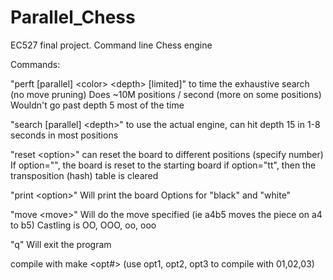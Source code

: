 # Parallel_Chess
EC527 final project. 
Command line Chess engine

Commands: 

"perft [parallel] \<color\> \<depth\> [limited]"
  to time the exhaustive search (no move pruning)
  Does ~10M positions / second (more on some positions)
  Wouldn't go past depth 5 most of the time

"search [parallel] \<depth\>"
  to use the actual engine, can hit depth 15 in 1-8 seconds in most positions
 
"reset \<option\>"
  can reset the board to different positions (specify number)
  If option="", the board is reset to the starting board
  if option="tt", then the transposition (hash) table is cleared
  
"print \<option\>"
  Will print the board
  Options for "black" and "white"
  
"move \<move\>"
  Will do the move specified (ie a4b5 moves the piece on a4 to b5)
  Castling is OO, OOO, oo, ooo
  
"q"
  Will exit the program
  
compile with make \<opt#\> (use opt1, opt2, opt3 to compile with 01,02,03)
